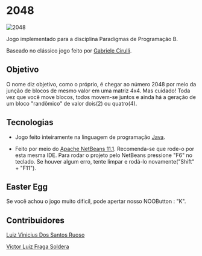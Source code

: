 # 2048

![2048](https://user-images.githubusercontent.com/38138765/66098467-105f5f00-e579-11e9-9b54-cb8f110560e3.png)

Jogo implementado para a disciplina Paradigmas de Programação B. 

Baseado no clássico jogo feito por [Gabriele Cirulli](https://github.com/gabrielecirulli).

## Objetivo
O  nome diz objetivo, como o próprio, é chegar ao número 2048 por meio da junção de blocos de mesmo valor em uma matriz 4x4.
Mas cuidado! Toda vez que você move blocos, todos movem-se juntos e ainda há a geração de um bloco "randômico" de valor dois(2) ou quatro(4).

## Tecnologias

- Jogo feito inteiramente na linguagem de programação [Java](https://java.com/pt_BR/download/faq/whatis_java.xml). 

- Feito por meio do [Apache NetBeans 11.1](https://netbeans.apache.org/download/index.html). Recomenda-se que rode-o por esta mesma IDE.
  Para rodar o projeto pelo NetBeans pressione "F6" no teclado. Se houver algum erro, tente limpar e rodá-lo novamente("Shift" + "F11").

## Easter Egg
Se você achou o jogo muito dificil, pode apertar nosso NOOButton : "K".

## Contribuidores
[Luiz Vinicius Dos Santos Ruoso](https://github.com/luizvruoso)

[Victor Luiz Fraga Soldera](https://github.com/VictorSoldera)


